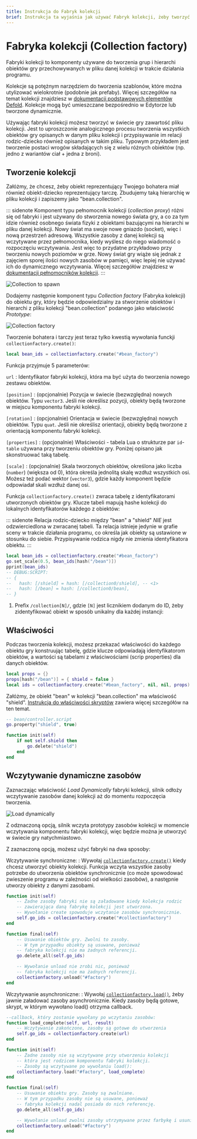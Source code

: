 ```yaml
---
title: Instrukcja do Fabryk kolekcji
brief: Instrukcja ta wyjaśnia jak używać Fabryk kolekcji, żeby tworzyć hierarchię obiektów gry.
---
```


# Fabryka kolekcji (Collection factory)

Fabryki kolekcji to komponenty używane do tworzenia grup i hierarchi obiektów gry przechowywanych w pliku danej kolekcji w trakcie działania programu.

Kolekcje są potężnym narzędziem do tworzenia szablonów, które można utylizować wielokrotnie (podobnie jak prefaby). Więcej szczegółów na temat kolekcji znajdziesz w [dokumentacji podstawowych elementów Defold](/manuals/building-blocks#collections). Kolekcje mogą być umieszczane bezpośrednio w Edytorze lub tworzone dynamicznie.

Używając fabryki kolekcji możesz tworzyć w świecie gry zawartość pliku kolekcji. Jest to uproszczonie analogicznego procesu tworzenia wszystkich obiektów gry opisanych w danym pliku kolekcji i przypisywanie im relacji rodzic-dziecko również opisanych w takim pliku. Typowym przykładem jest tworzenie postaci wrogów składających się z wielu różnych obiektów (np. jedno z wariantów ciał + jedna z broni).

## Tworzenie kolekcji

Załóżmy, że chcesz, żeby obiekt reprezentujący Twojego bohatera miał również obiekt-dziecko reprezentujący tarczę. Zbudujemy taką hierarchię w pliku kolekcji i zapiszemy jako "bean.collection".

::: sidenote
Komponent typu pełnomocnik kolekcji (*collection proxy*) różni się od fabryki i jest używany do stworzenia nowego świata gry, a co za tym idzie również osobnego świata fizyki z obiektami bazującymi na hierarchi w pliku danej kolekcji. Nowy świat ma swoje nowe gniazdo (socket), więc i nową przestrzeń adresową. Wszystkie zasoby z danej kolekcji są wczytywane przez pełnomocnika, kiedy wyślesz do niego wiadomość o rozpoczęciu wczytywania. Jest więc to przydatne przykładowo przy tworzeniu nowych poziomów w grze. Nowy świat gry wiąże się jednak z zajęciem sporej ilości nowych zasobów w pamięci, więc lepiej nie używać ich do dynamicznego wczytywania. Więcej szczegółów znajdziesz w [dokumentacji pełnomocników kolekcji](/manuals/collection-proxy).
:::

![Collection to spawn](images/collection_factory/collection.png)

Dodajemy następnie komponent typu *Collection factory* (Fabryka kolekcji) do obiektu gry, który będzie odpowiedzialny za stworzenie obiektów i hierarchi z pliku kolekcji "bean.collection" podanego jako właściwość *Prototype*:

![Collection factory](images/collection_factory/factory.png)

Tworzenie bohatera i tarczy jest teraz tylko kwestią wywołania funckji `collectionfactory.create()`:

```lua
local bean_ids = collectionfactory.create("#bean_factory")
```

Funkcja przyjmuje 5 parameterów:

`url`
: Identyfikator fabryki kolekcji, która ma być użyta do tworzenia nowego zestawu obiektów.

`[position]`
: (opcjonalnie) Pozycja w świecie (bezwzględna) nowych obiektów. Typu `vector3`. Jeśli nie określisz pozycji, obiekty będą tworzone w miejscu komponentu fabryki kolekcji.

`[rotation]`
: (opcjonalnie) Orientacja w świecie (bezwzględna) nowych obiektów. Typu `quat`. Jeśli nie określisz orientacji, obiekty będą tworzone z orientacją komponentu fabryki kolekcji.

`[properties]`
: (opcjonalnie) Właściwości - tabela Lua o strukturze par `id`-`table` używana przy tworzeniu obiektów gry. Poniżej opisano jak skonstruować taką tabelę.

`[scale]`
: (opcjonalnie) Skala tworzonych obiektów, określona jako liczba (`number`) (większa od 0), która określa jednolitą skalę wzdłuż wszystkich osi. Możesz też podać wektor (`vector3`), gdzie każdy komponent będzie odpowiadał skali wzdłuż danej osi.

Funkcja `collectionfactory.create()` zwraca tabelę z identyfikatorami utworzonych obiektów gry. Klucze tabeli mapują hashe kolekcji do lokalnych identyfikatorów każdego z obiektów:

::: sidenote
Relacja rodzic-dziecko między "bean" a "shield" *NIE* jest odzwierciedlona w zwracanej tabeli. Ta relacja istnieje jedynie w grafie sceny w trakcie działania programu, co określa jak obiekty są ustawione w stosunku do siebie. Przypisywanie rodzica nigdy nie zmienia identyfikatora obiektu.
:::

```lua
local bean_ids = collectionfactory.create("#bean_factory")
go.set_scale(0.5, bean_ids[hash("/bean")])
pprint(bean_ids)
-- DEBUG:SCRIPT:
-- {
--   hash: [/shield] = hash: [/collection0/shield], -- <1>
--   hash: [/bean] = hash: [/collection0/bean],
-- }
```

1. Prefix `/collection[N]/`, gdzie `[N]` jest licznikiem dodanym do ID, żeby zidentyfikować obiekt w sposób unikalny dla każdej instancji:

## Właściwości

Podczas tworzenia kolekcji, możesz przekazać właściwości do każdego obiektu gry konstruując tabelę, gdzie klucze odpowiadają identyfikatorom obiektów, a wartości są tabelami z właściwościami (scrip properties) dla danych obiektów.

```lua
local props = {}
props[hash("/bean")] = { shield = false }
local ids = collectionfactory.create("#bean_factory", nil, nil, props)
```

Załóżmy, że obiekt "bean" w kolekcji "bean.collection" ma właściwość "shield". [Instrukcja do właściwości skryptów](/manuals/script-properties) zawiera więcej szczegółów na ten temat.

```lua
-- bean/controller.script
go.property("shield", true)

function init(self)
    if not self.shield then
        go.delete("shield")
    end     
end
```

## Wczytywanie dynamiczne zasobów

Zaznaczając właściwość *Load Dynamically* fabryki kolekcji, silnik odłoży wczytywanie zasobów danej kolekcji aż do momentu rozpoczęcia tworzenia.

![Load dynamically](images/collection_factory/load_dynamically.png)

Z odznaczoną opcją, silnik wczyta prototypy zasobów kolekcji w momencie wczytywania komponentu fabryki kolekcji, więc będzie można je utworzyć w świecie gry natychmiastowo.

Z zaznaczoną opcją, możesz użyć fabryki na dwa sposoby:

Wczytywanie synchroniczne:
: Wywołaj [`collectionfactory.create()`](/ref/collectionfactory/#collectionfactory.create:url-[position]-[rotation]-[properties]-[scale]) kiedy chcesz utworzyć obiekty kolekcji. Funkcja wczyta wszystkie zasoby potrzebe do utworzenia obiektów synchronicznie (co może spowodować zwieszenie programu w zależności od wielkości zasobów), a następnie utworzy obiekty z danymi zasobami.

  ```lua
  function init(self)
      -- Żadne zasoby fabryki nie są załadowane kiedy kolekcja rodzic
      -- zawierająca daną fabrykę kolekcji jest utworzona.
      -- Wywołanie create spowoduje wczytanie zasobów synchronicznie.
      self.go_ids = collecionfactory.create("#collectionfactory")
  end

  function final(self)  
      -- Usuwanie obiektów gry. Zwolni to zasoby.
      -- W tym przypadku obiekty są usuwane, ponieważ 
      -- fabryka kolekcji nie ma żadnych referencji.
      go.delete_all(self.go_ids)

      -- Wywołanie unload nie zrobi nic, ponieważ
      -- fabryka kolekcji nie ma żadnych referencji.
      collectionfactory.unload("#factory")
  end
  ```

Wczytywanie asynchroniczne:
: Wywołaj [`collectionfactory.load()`](/ref/collectionfactory/#collectionfactory.load:[url]-[complete_function]), żeby jawnie załadować zasoby asynchronicznie. Kiedy zasoby będą gotowe, skrypt, w którym wywołano load() otrzyma callback.

  ```lua
  --callback, który zostanie wywołany po wczytaniu zasobów:
  function load_complete(self, url, result)
      -- Wczytywanie zakończone, zasoby są gotowe do utworzenia
      self.go_ids = collectionfactory.create(url)
  end

  function init(self)
      -- Żadne zasoby nie są wczytywane przy utworzeniu kolekcji
      -- która jest rodzicem komponentu fabryki kolekcji.
      -- Zasoby są wczytywane po wywołaniu load():
      collectionfactory.load("#factory", load_complete)
  end

  function final(self)
      -- Usuwanie obiektu gry. Zasoby są zwalniane.
      -- W tym przypadku zasoby nie są usuwane, ponieważ
      -- fabryka kolekcji nadal posiada do nich referencję.
      go.delete_all(self.go_ids)

      -- Wywołanie unload zwolni zasoby utrzymywane przez farbykę i usunie je
      collectionfactory.unload("#factory")
  end
  ```
